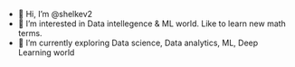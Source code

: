 - 👋 Hi, I’m @shelkev2
- 👀 I’m interested in Data intellegence & ML world. Like to learn new math terms.
- 🌱 I’m currently exploring Data science, Data analytics, ML, Deep Learning world


<!---
shelkev2/shelkev2 is a ✨ special ✨ repository because its `README.md` (this file) appears on your GitHub profile.
You can click the Preview link to take a look at your changes.
--->
